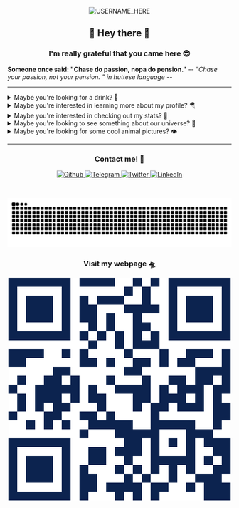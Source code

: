 <p align="center">

  <img src="https://socialify.git.ci/nclsbayona/nclsbayona/image?description=1&descriptionEditable=Come%20check%20my%20profile!&font=Bitter&pattern=Signal&theme=Dark" alt="USERNAME_HERE" width="640" height="320" />

</p>

<h2 align="center">👋 Hey there 👋</h2>

<h3 align="center">I'm really grateful that you came here 😎</h3>

<!--p  align="center">
<img src="logo.png" alt="Logo" width="480">
</p-->


<p align="center">

  <strong align="center">Someone once said: &quot;Chase do passion,  nopa do pension.&quot;</strong>
  <i>-- &quot;Chase your passion, not your pension. &quot; in huttese language --</i>

</p>


----

<details name="info">
<summary>Maybe you're looking for a drink? 🍹</summary>
<br />
<h4 align="center">Highland Fling Cocktail</h4>
<p align="center">

<img src="https://www.thecocktaildb.com/images/media/drink/0bkwca1492975553.jpg" alt="Drink image" />

</p>

<h5 align="center">Alcoholic - Ordinary Drink</h5>

<h5 align="center">Necessary ingredients</h5>
<table align="center">
<tr>
<td>
<table frame="box" rules="cols">
    <thead>
        <tr>
            <th style="padding-left: 1em; padding-right: 1em; text-align: center">Ingredient</th>
            <th style="padding-left: 1em; padding-right: 1em; text-align: center">Measure</th>
        </tr>
    </thead>
    <tbody>
        <tr>
            <td style="padding-left: 1em; padding-right: 1em; text-align: center; vertical-align: top">Scotch</td>
            <td style="padding-left: 1em; padding-right: 1em; text-align: center; vertical-align: top">1 1/2 oz </td>
        </tr>
        <tr>
            <td style="padding-left: 1em; padding-right: 1em; text-align: center; vertical-align: top">Sweet Vermouth</td>
            <td style="padding-left: 1em; padding-right: 1em; text-align: center; vertical-align: top">3/4 oz </td>
        </tr>
        <tr>
            <td style="padding-left: 1em; padding-right: 1em; text-align: center; vertical-align: top">Orange bitters</td>
            <td style="padding-left: 1em; padding-right: 1em; text-align: center; vertical-align: top">2 dashes </td>
        </tr>
        <tr>
            <td style="padding-left: 1em; padding-right: 1em; text-align: center; vertical-align: top">Olive</td>
            <td style="padding-left: 1em; padding-right: 1em; text-align: center; vertical-align: top">1 </td>
        </tr>
    </tbody>
</table>
</td>
</tr>
</table>



<p align="center">
Stir all ingredients (except olive) with ice and strain into a cocktail glass. Add the olive and serve.
</p>

----

</details>


<details name="info">
<summary>Maybe you're interested in learning more about my profile? 🪂</summary>
<br />
<h5 align="center">👀 Visitor count</h5>
<p align="center">

<img src="https://profile-counter.glitch.me/nclsbayona/count.svg"/>

</p>
<p align="center">

<img src="https://img.shields.io/github/followers/nclsbayona?color=003153&logo=github&style=for-the-badge"/>
<img src="https://img.shields.io/github/last-commit/nclsbayona/nclsbayona?color=003153&logo=github&style=for-the-badge&label=Latest%20Profile%20Commit">

</p>
<p align="center">

<img src="https://github-profile-trophy.vercel.app/?username=nclsbayona&theme=dracula&no-frame=false&margin-w=5&margin-h=5&no-bg=true&column=4">

</p>

----

</details>


<details name="info">
<summary>Maybe you're interested in checking out my stats? 🐣</summary>
<br />
<h4 align="center">General GitHub Stats 🌀</h4>

<p align="center">

<!--h5>😃 General Overview</h5-->
<img src="https://github-readme-stats.vercel.app/api?username=nclsbayona&show_icons=true&count_private=true&include_all_commits=true&locale=en&theme=tokyonight" width="260">

<!--h5>Life-Time Stats Overview 😃</h5-->
<img src="https://github-readme-streak-stats.herokuapp.com/?user=nclsbayona&theme=algolia" width="260">

</p>

<br />

<h4 align="center">🤖 Programming Languages Stats</h4>

<p align="center">

<!--h5>Most Used Languages Stats 💾</h5-->
<img src="https://github-readme-stats.vercel.app/api/top-langs/?username=nclsbayona&show_icons=true&locale=en&langs_count=5&theme=tokyonight">

</p>

<br />

<h4 align="center">⌚General Weekly-Stats</h4>
<table align="center">
<tr>
<td>
<table frame="box" rules="cols">
    <thead>
        <tr>
            <th style="padding-left: 1em; padding-right: 1em; text-align: center">Language name</th>
            <th style="padding-left: 1em; padding-right: 1em; text-align: center">Time spent</th>
        </tr>
    </thead>
    <tbody>
    </tbody>
</table>
</td>
<td>
<table frame="box" rules="cols">
    <thead>
        <tr>
            <th style="padding-left: 1em; padding-right: 1em; text-align: center">OS name</th>
            <th style="padding-left: 1em; padding-right: 1em; text-align: center">Time spent</th>
        </tr>
    </thead>
    <tbody>
    </tbody>
</table>
</td>
</tr>
</table>

----
</details>


<details name="info">
<summary>Maybe you're looking to see something about our universe? 🔭</summary>

<br />
<h4 align="center">Barred Spiral Galaxy NGC 5335 - ©️ NASA @ 2025-04-26</h4>
<p align="center">

<img src="https://apod.nasa.gov/apod/image/2504/NGC5335heic2505_1024.jpg" alt="Barred Spiral Galaxy NGC 5335 image" />

</p>

<h5 align="center">This stunning portrait of NGC 5335 was captured by the Hubble Space Telescope.  Some 170,000 light-years across and over 200 million light-years away toward the constellation Virgo, the magnificent spiral galaxy is seen face-on in Hubble's view. Within the galactic disk, loose streamers of star forming regions lie along the galaxy's flocculent spiral arms. But the most striking feature of NGC 5335 is its prominent central bar. Seen in about 30 percent of galaxies, including our Milky Way, bar structures are understood to channel material inward toward the galactic center, fueling star formation. Of course, distant background galaxies are easy to spot, scattered around the sharp Hubble image. Launched in 1990, Hubble is now celebrating its 35th year exploring the cosmos from orbit around planet Earth.</h5>

----

</details>

<details name="info">
<summary>Maybe you're looking for some cool animal pictures? 👁️</summary>

<br />
<table align="center">
<tr>
<td>
<img src="https://cdn.animality.xyz/dog/5.png" width="180"/>
</td>
<td>
<img src="https://cdn.animality.xyz/duck/7.png" width="180"/>
</td>
<td>
<img src="https://cdn.animality.xyz/fox/9.png" width="180"/>
</td>
</tr>
<tr>
<td>
<img src="https://cdn.animality.xyz/cat/25.png" width="180"/>
</td>
<td>
<img src="https://cdn.animality.xyz/bird/17.png" width="180"/>
</td>
<td>
<img src="https://cdn.animality.xyz/panda/1.png" width="180"/>
</td>
</tr>
<tr>
<td>
<img src="https://cdn.animality.xyz/redpanda/1.png" width="180"/>
</td>
<td>
<img src="https://cdn.animality.xyz/koala/17.png" width="180"/>
</td>
<td>
<img src="https://cdn.animality.xyz/whale/13.png" width="180"/>
</td>
</tr>
<tr>
<td>
<img src="https://cdn.animality.xyz/dolphin/14.png" width="180"/>
</td>
<td>
<img src="https://cdn.animality.xyz/kangaroo/7.png" width="180"/>
</td>
<td>
<img src="https://cdn.animality.xyz/rabbit/14.png" width="180"/>
</td>
</tr>
<tr>
<td>
<img src="https://cdn.animality.xyz/lion/10.png" width="180"/>
</td>
<td>
<img src="https://cdn.animality.xyz/bear/24.png" width="180"/>
</td>
<td>
<img src="https://cdn.animality.xyz/frog/16.png" width="180"/>
</td>
</tr>
<tr>
<td>
<img src="https://cdn.animality.xyz/penguin/2.png" width="180"/>
</td>
<td>
<img src="https://cdn.animality.xyz/axolotl/13.png" width="180"/>
</td>
<td>
<img src="https://cdn.animality.xyz/capybara/10.png" width="180"/>
</td>
</tr>
<tr>
<td>
<img src="https://cdn.animality.xyz/hedgehog/15.png" width="180"/>
</td>
<td>
<img src="https://cdn.animality.xyz/turtle/6.png" width="180"/>
</td>
<td>
<img src="https://cdn.animality.xyz/narwhal/7.png" width="180"/>
</td>
</tr>
<tr>
<td>
<img src="https://cdn.animality.xyz/squirrel/4.png" width="180"/>
</td>
<td>
<img src="https://cdn.animality.xyz/fish/11.png" width="180"/>
</td>
<td>
<img src="https://cdn.animality.xyz/horse/13.png" width="180"/>
</td>
</tr>
</table>

----

</details>


----

<h3 align="center">Contact me! 📇</h3>

<p align="center">
<a href="https://github.com/nclsbayona" target="_blank">
 <img alt="Github" src="https://img.shields.io/badge/GitHub-%2312180E.svg?&style=for-the-badge&logo=Github&logoColor=white">
</a>

<a href="https://t.me/nclsbayona" target="_blank">
 <img alt="Telegram" src="https://img.shields.io/badge/-TELEGRAM-blue?&style=for-the-badge&logo=telegram&logoColor=white">
</a>

<a href="https://twitter.com/nclsbayona" target="_blank">
 <img alt="Twitter" src="https://img.shields.io/badge/twitter-%231DA1F2.svg?&style=for-the-badge&logo=twitter&logoColor=white">
</a>

<a href="https://www.linkedin.com/in/nclsbayona" target="_blank">
 <img alt="LinkedIn" src="https://img.shields.io/badge/-LINKEDIN-lightblue?&style=for-the-badge&logo=linkedin&logoColor=white">
</a>

<!-- <a href="https://instagram.com/" target="_blank">
 <img alt="Instagram" src="https://img.shields.io/badge/-INSTAGRAM-critical?&style=for-the-badge&logo=instagram&logoColor=white">
</a>

<a href="https://www.discord.com/channels/" target="_blank">
 <img alt="Discord" src="https://img.shields.io/badge/-DISCORD-darkblue?&style=for-the-badge&logo=discord&logoColor=white">
</a> !-->


</p>

<br />


<p align="center">

<img src="https://raw.githubusercontent.com/nclsbayona/nclsbayona/output/github-contribution-grid-snake-sissa.svg">

</p>


<h3 align="center">Visit my webpage 🛸</h3>
<p align="center"><a href="https://nclsbayona.github.io" target="_blank">
 <img src="QR.png">
</a></p>

</p>

